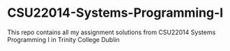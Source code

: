 # CSU22014-Systems-Programming-I
This repo contains all my assignment solutions from CSU22014 Systems Programming I in Trinity College Dublin
